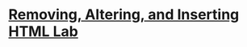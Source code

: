 # [Removing, Altering, and Inserting HTML Lab](https://learn.co/tracks/online-software-engineering-structured/front-end-web-programming/manipulating-the-dom/removing-altering-and-inserting-html-lab)

